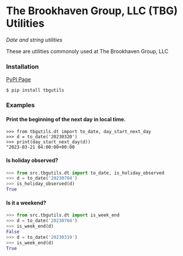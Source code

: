 # The Brookhaven Group, LLC (TBG) Utilities
*Date and string utilities*

These are utilities commonoly used at The Brookhaven Group, LLC


### Installation

[PyPI Page](https://pypi.org/search/?q=tbgutils)

```shell
$ pip install tbgutils 
```

### Examples

#### Print the beginning of the next day in local time.
```
>>> from tbgutils.dt import to_date, day_start_next_day
>>> d = to_date('20230320')
>>> print(day_start_next_day(d))
"2023-03-21 04:00:00+00:00
```

#### Is holiday observed?
```python
>>> from src.tbgutils.dt import to_date, is_holiday_observed
>>> d = to_date('20230704')
>>> is_holiday_observed(d)
True
```

#### Is it a weekend?
```python
>>> from src.tbgutils.dt import is_week_end
>>> d = to_date('20230704')
>>> is_week_end(d)
False
>>> d = to_date('20230319')
>>> is_week_end(d)
True
```
